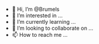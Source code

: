 - 👋 Hi, I’m @Brumels
- 👀 I’m interested in ...
- 🌱 I’m currently learning ...
- 💞️ I’m looking to collaborate on ...
- 📫 How to reach me ...

<!---
Brumels/Brumels is a ✨ special ✨ repository because its `README.md` (this file) appears on your GitHub profile.
You can click the Preview link to take a look at your changes.
--->
